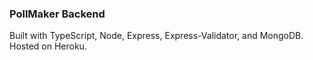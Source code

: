### PollMaker Backend

Built with TypeScript, Node, Express, Express-Validator, and MongoDB. Hosted on Heroku.
